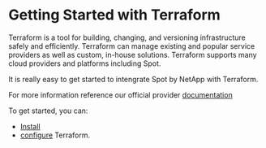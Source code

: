 # Getting Started with Terraform

Terraform is a tool for building, changing, and versioning infrastructure safely and efficiently. Terraform can manage existing and popular service providers as well as custom, in-house solutions. Terraform supports many cloud providers and platforms including Spot.

It is really easy to get started to intengrate Spot by NetApp with Terraform.

For more information reference our official provider [documentation](https://registry.terraform.io/providers/spotinst/spotinst/latest/docs)

To get started, you can:

- [Install](tools-and-provisioning/terraform/getting-started/install-terraform)
- [configure](tools-and-provisioning/terraform/getting-started/configuration) Terraform.
